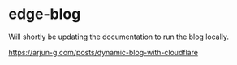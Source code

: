 # edge-blog

Will shortly be updating the documentation to run the blog locally.

https://arjun-g.com/posts/dynamic-blog-with-cloudflare
